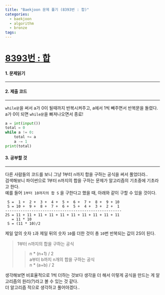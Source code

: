 ```yaml
---
title: "Baekjoon 문제 풀기 (8393번 : 합)"
categories:
  - baekjoon
  - algorithm
  - bronze
tags:
---
```



# [8393번 : 합](https://www.acmicpc.net/problem/8393)

#### 1. 문제읽기
---

#### 2. 제출 코드 
---

`while문`을 써서 a가 0이 될때까지 반복시켜주고, a에서 1씩 빼주면서 반복문을 돌렸다.  
a가 0이 되면 `while문`을 빠져나오면서 종료!  

```python
a = int(input())
total = 0
while a != 0:
    total += a
    a -= 1
print(total)
```


#### 3. 공부할 것
---
다른 사람들의 코드를 보니 그냥 1부터 n까지 합을 구하는 공식을 써서 풀었더라..  
검색해보니 파이썬으로 1부터 n까지의 합을 구하는 문제가 알고리즘의 기초중에 기초라고 한다.  
예를 들어 `1부터 10까지의 합 S` 을 구한다고 했을 때,  아래와 같이 구할 수 있을 것이다.  

```
 S =  1 +  2 +  3 +  4 +  5 +  6 +  7 +  8 +  9 + 10
 S = 10 +  9 +  8 +  7 +  6 +  5 +  4 +  3 +  2 +  1
-----------------------------------------------------
2S = 11 + 11 + 11 + 11 + 11 + 11 + 11 + 11 + 11 + 11
   = 11 * 10
 S = (11 * 10)/2
```
제일 앞의 숫자 `1`과 제일 뒤의 숫자 `10`를 더한 것이 총 `10`번 반복되는 값이 2S이 된다.  

> 1부터 n까지의 합을 구하는 공식  
>
> > n * (n+1)  / 2  
> a부터 b까지 n개의 합을 구하는 공식  
> > n * (a+b) / 2  

생각해보면 비효율적으로 1씩 더하는 것보다 생각을 더 해서 이렇게 공식을 만드는 게 알고리즘의 원리(?)라고 볼 수 있는 것 같다.  
더 알고리즘 적으로 생각하고 풀어야겠다..  